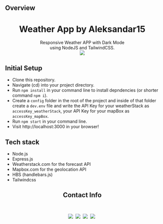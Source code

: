 ## Overview

<h1 align='center'>Weather App by Aleksandar15</h1>
<p align='center'>
Responsive Weather APP with Dark Mode <br>using NodeJS and TailwindCSS. <br>
<a href="https://weather-app-by-aleksandar15.herokuapp.com"><img src="https://img.shields.io/badge/DEMO-WeatherApp-9cf.svg?style=flat"></a>
</p>

## Initial Setup

- Clone this repository.
- Navigate (cd) into your project directory.
- Run `npm install` in your command line to install depndencies (or shorter command `npm i`).
- Create a `config` folder in the root of the project and inside of that folder create a `dev.env` file and write the API Key for your weatherStack as `accessKey_weatherStack`, your API Key for your mapBox as `accessKey_mapBox`.
- Run `npm start` in your command line.
- Visit http://localhost:3000 in your browser!

## Tech stack
- Node.js
- Express.js
- Weatherstack.com for the forecast API
- Mapbox.com for the geolocation API
- HBS (handlebars.js)
- Tailwindcss

<h2 align='center'>Contact Info</h2>
<br/>
<p align='center'>
    <a href="https://instagram.com/aleksandarr15"><img src="https://img.shields.io/badge/instagram.com-@aleksandarr15-red?style=flat&logo=instagram"></a>&nbsp;
    <a href="mailto:aleksandarangelov15@hotmail.com"><img src="https://img.shields.io/badge/email-aleksandarangelov15@hotmail.com-black?style=flat&logo=gmail"></a>&nbsp;
    <a href="https://aleksandar15.github.io/portfolio"><img src="https://img.shields.io/badge/portfolio-aleksandar15.github.io-green?style=flat"></a>&nbsp;
    <a href="https://www.linkedin.com/in/aleksandar15"><img src="https://img.shields.io/badge/linkedin-aleksandar15.github.io-blue?style=flat&logo=linkedin"></a>&nbsp;
</p>